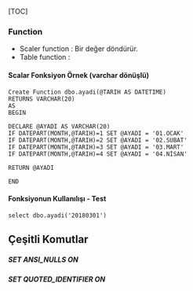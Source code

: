 





[TOC]





### Function

- Scaler function : Bir değer döndürür.
- Table function :



#### Scalar Fonksiyon Örnek (varchar dönüşlü)



```mssql
Create Function dbo.ayadi(@TARIH AS DATETIME)
RETURNS VARCHAR(20)
AS
BEGIN

DECLARE @AYADI AS VARCHAR(20)
IF DATEPART(MONTH,@TARIH)=1 SET @AYADI = '01.OCAK'
IF DATEPART(MONTH,@TARIH)=2 SET @AYADI = '02.SUBAT'
IF DATEPART(MONTH,@TARIH)=3 SET @AYADI = '03.MART'
IF DATEPART(MONTH,@TARIH)=4 SET @AYADI = '04.NİSAN'

RETURN @AYADI

END
```



#### Fonksiyonun Kullanılışı - Test

```mssql
select dbo.ayadi('20180301')
```





## Çeşitli Komutlar

##### SET ANSI_NULLS ON



##### SET QUOTED_IDENTIFIER ON



